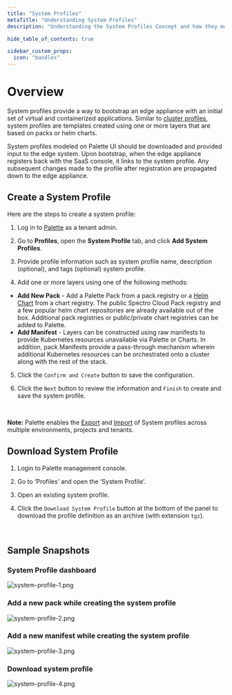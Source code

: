 ```yaml
---
title: "System Profiles"
metaTitle: "Understanding System Profiles"
description: "Understanding the System Profiles Concept and how they make Palette powerful"

hide_table_of_contents: true

sidebar_custom_props:
  icon: "bundles"
---
```




# Overview

System profiles provide a way to bootstrap an edge appliance with an initial set of virtual and containerized applications. Similar to [cluster profiles](/cluster-profiles), system profiles are templates created using one or more layers that are based on packs or helm charts.

System profiles modeled on Palette UI should be downloaded and provided input to the edge system. Upon bootstrap, when the edge appliance registers back with the SaaS console, it links to the system profile. Any subsequent changes made to the profile after registration are propagated down to the edge appliance.
<br />

## Create a System Profile

Here are the steps to create a system profile:

1. Log in to [Palette](https://console.spectrocloud.com) as a tenant admin.


2. Go to **Profiles**, open the **System Profile** tab, and click **Add System Profiles**.


3. Provide profile information such as system profile name, description (optional), and tags (optional) system profile.


4. Add one or more layers using one of the following methods:

  * **Add New Pack** - Add a Palette Pack from a pack registry or a [Helm Chart](/registries-and-packs/helm-charts/) from a chart registry. The public Spectro Cloud Pack registry and a few popular helm chart repositories are already available out of the box. Additional pack registries or public/private chart registries can be added to Palette.
  * **Add Manifest** - Layers can be constructed using raw manifests to provide Kubernetes resources unavailable via Palette or Charts. In addition, pack Manifests provide a pass-through mechanism wherein additional Kubernetes resources can be orchestrated onto a cluster along with the rest of the stack.


5. Click the `Confirm and Create` button to save the configuration.


6. Click the `Next` button to review the information and `Finish` to create and save the system profile.
<br />

**Note:** Palette enables the [Export](/cluster-profiles/cluster-profile-import-export#exportclusterprofile) and [Import](/cluster-profiles/cluster-profile-import-export#importclusterprofile) of System profiles across multiple environments, projects and tenants.

## Download System Profile

1. Login to Palette management console.


2. Go to ‘Profiles’ and open the ‘System Profile’.


3. Open an existing system profile.


4. Click the `Download System Profile` button at the bottom of the panel to download the profile definition as an archive (with extension `tgz`).
<br />


## Sample Snapshots

### System Profile dashboard

![system-profile-1.png](/system-profile-1.png)

### Add a new pack while creating the system profile

![system-profile-2.png](/system-profile-2.png)

### Add a new manifest while creating the system profile

![system-profile-3.png](/system-profile-3.png)

### Download system profile

![system-profile-4.png](/system-profile-4.png)
